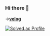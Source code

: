 ### Hi there 👋

->**[velog](https://velog.io/@bflykky)**

[![Solved.ac Profile](http://mazassumnida.wtf/api/v2/generate_badge?boj=kkyxw)](https://solved.ac/kkyxw/)
<!--
**bflykky/bflykky** is a ✨ _special_ ✨ repository because its `README.md` (this file) appears on your GitHub profile.

Here are some ideas to get you started:

- 🔭 I’m currently working on ...
- 🌱 I’m currently learning ...
- 👯 I’m looking to collaborate on ...
- 🤔 I’m looking for help with ...
- 💬 Ask me about ...
- 📫 How to reach me: ...
- 😄 Pronouns: ...
- ⚡ Fun fact: ...
-->
